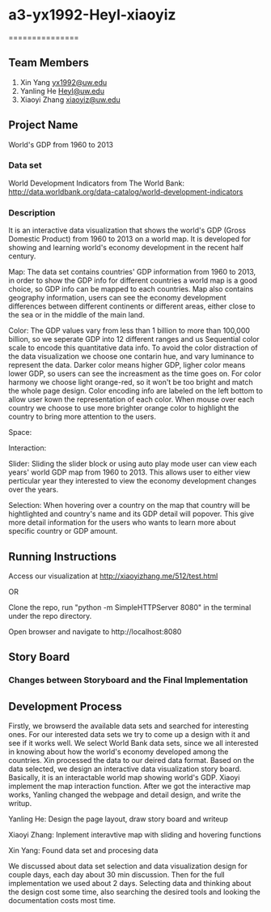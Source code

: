 # a3-yx1992-Heyl-xiaoyiz
===============

## Team Members

1. Xin Yang yx1992@uw.edu
2. Yanling He Heyl@uw.edu
3. Xiaoyi Zhang xiaoyiz@uw.edu

## Project Name

World's GDP from 1960 to 2013

### Data set

World Development Indicators from The World Bank: http://data.worldbank.org/data-catalog/world-development-indicators

### Description

It is an interactive data visualization that shows the world's GDP (Gross Domestic Product) from 1960 to 2013 on a world map. It is developed for showing and learning world's economy development in the recent half century. 

Map: The data set contains countries' GDP information from 1960 to 2013, in order to show the GDP info for different countries a world map is a good choice, so GDP info can be mapped to each countries. Map also contains geography information, users can see the economy development differences between different continents or different areas, either close to the sea or in the middle of the main land.

Color: The GDP values vary from less than 1 billion to more than 100,000 billion, so we seperate GDP into 12 different ranges and us Sequential color scale to encode this quantitative data info. To avoid the color distraction of the data visualization we choose one contarin hue, and vary luminance to represent the data. Darker color means higher GDP, ligher color means lower GDP, so users can see the increasment as the time goes on. For color harmony we choose light orange-red, so it won't be too bright and match the whole page design. Color encoding info are labeled on the left bottom to allow user kown the representation of each color. When mouse over each country we choose to use more brighter orange color to highlight the country to bring more attention to the users.

Space: 

Interaction:

Slider: Sliding the slider block or using auto play mode user can view each years' world GDP map from 1960 to 2013. This allows user to either view perticular year they interested to view the economy development changes over the years.

Selection: When hovering over a country on the map that country will be hightlighted and country's name and its GDP detail will popover. This give more detail information for the users who wants to learn more about specific country or GDP amount.

## Running Instructions

Access our visualization at http://xiaoyizhang.me/512/test.html

OR

Clone the repo, run "python -m SimpleHTTPServer 8080" in the terminal under the repo directory.

Open browser and navigate to http://localhost:8080

## Story Board



### Changes between Storyboard and the Final Implementation


## Development Process
Firstly, we browserd the available data sets and searched for interesting ones. For our interested data sets we try to come up a design with it and see if it works well. We select World Bank data sets, since we all interested in knowing about how the world's economy developed among the countries. Xin processed the data to our deired data format. Based on the data selected, we design an interactive data visualization story board. Basically, it is an interactable world map showing world's GDP. Xiaoyi implement the map interaction function. After we got the interactive map works, Yanling changed the webpage and detail design, and write the writup. 

Yanling He: Design the page layout, draw story board and writeup

Xiaoyi Zhang: Inplement interavtive map with sliding and hovering functions

Xin Yang: Found data set and procesing data

We discussed about data set selection and data visualization design for couple days, each day about 30 min discussion. Then for the full implementation we used about 2 days. Selecting data and thinking about the design cost some time, also searching the desired tools and looking the documentation costs most time.
